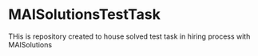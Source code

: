 # MAISolutionsTestTask
THis is repository created to house solved test task in hiring process with MAISolutions
